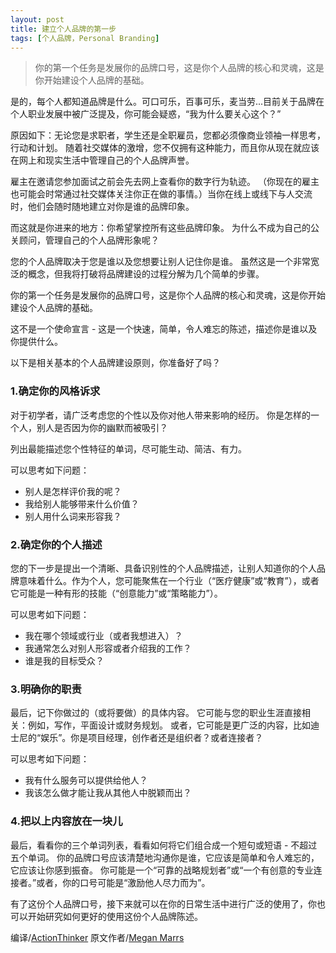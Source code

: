 ```yaml
---
layout: post
title: 建立个人品牌的第一步
tags: [个人品牌，Personal Branding]
---
```


> 你的第一个任务是发展你的品牌口号，这是你个人品牌的核心和灵魂，这是你开始建设个人品牌的基础。


是的，每个人都知道品牌是什么。可口可乐，百事可乐，麦当劳...目前关于品牌在个人职业发展中被广泛提及，你可能会疑惑，“我为什么要关心这个？”

原因如下：无论您是求职者，学生还是全职雇员，您都必须像商业领袖一样思考，行动和计划。 随着社交媒体的激增，您不仅拥有这种能力，而且你从现在就应该在网上和现实生活中管理自己的个人品牌声誉。

雇主在邀请您参加面试之前会先去网上查看你的数字行为轨迹。 （你现在的雇主也可能会时常通过社交媒体关注你正在做的事情。）当你在线上或线下与人交流时，他们会随时随地建立对你是谁的品牌印象。

而这就是你进来的地方：你希望掌控所有这些品牌印象。 为什么不成为自己的公关顾问，管理自己的个人品牌形象呢？

您的个人品牌取决于您是谁以及您想要让别人记住你是谁。 虽然这是一个非常宽泛的概念，但我将打破将品牌建设的过程分解为几个简单的步骤。

你的第一个任务是发展你的品牌口号，这是你个人品牌的核心和灵魂，这是你开始建设个人品牌的基础。

这不是一个使命宣言 - 这是一个快速，简单，令人难忘的陈述，描述你是谁以及你提供什么。 

以下是相关基本的个人品牌建设原则，你准备好了吗？

### 1.确定你的风格诉求

对于初学者，请广泛考虑您的个性以及你对他人带来影响的经历。 你是怎样的一个人，别人是否因为你的幽默而被吸引？

列出最能描述您个性特征的单词，尽可能生动、简洁、有力。


可以思考如下问题：
* 别人是怎样评价我的呢？
* 我给别人能够带来什么价值？
* 别人用什么词来形容我？

### 2.确定你的个人描述

您的下一步是提出一个清晰、具备识别性的个人品牌描述，让别人知道你的个人品牌意味着什么。作为个人，您可能聚焦在一个行业（“医疗健康”或“教育”），或者它可能是一种有形的技能（“创意能力”或“策略能力”）。

可以思考如下问题：
* 我在哪个领域或行业（或者我想进入）？
* 我通常怎么对别人形容或者介绍我的工作？
* 谁是我的目标受众？


### 3.明确你的职责
最后，记下你做过的（或将要做）的具体内容。 它可能与您的职业生涯直接相关：例如，写作，平面设计或财务规划。 或者，它可能是更广泛的内容，比如迪士尼的“娱乐”。你是项目经理，创作者还是组织者？或者连接者？

可以思考如下问题：
* 我有什么服务可以提供给他人？
* 我该怎么做才能让我从其他人中脱颖而出？

### 4.把以上内容放在一块儿
最后，看看你的三个单词列表，看看如何将它们组合成一个短句或短语 - 不超过五个单词。 你的品牌口号应该清楚地沟通你是谁，它应该是简单和令人难忘的，它应该让你感到振奋。 你可能是一个“可靠的战略规划者”或“一个有创意的专业连接者。”或者，你的口号可能是“激励他人尽力而为”。

有了这份个人品牌口号，接下来就可以在你的日常生活中进行广泛的使用了，你也可以开始研究如何更好的使用这份个人品牌陈述。



编译/[ActionThinker](http://actionthinker.com/)
原文作者/[Megan Marrs](https://www.themuse.com/advice/the-first-step-to-building-your-personal-brand) 





